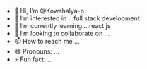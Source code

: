 - 👋 Hi, I’m @Kowshalya-p
- 👀 I’m interested in ...full stack development
- 🌱 I’m currently learning ...react js
- 💞️ I’m looking to collaborate on ...
- 📫 How to reach me ...
- 😄 Pronouns: ...
- ⚡ Fun fact: ...

<!---
Kowshalya-p/Kowshalya-p is a ✨ special ✨ repository because its `README.md` (this file) appears on your GitHub profile.
You can click the Preview link to take a look at your changes.
--->
